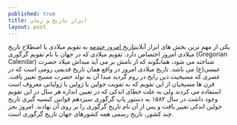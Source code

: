 ```yaml
---
published: true
title: ابزار تاریخ و زمان
layout: post
---
```

یکی از مهم ترین بخش های ابزار آنلاین<a href="http://www.noavard.co/date-time/تاریخ-امروز-تاریخ-میلادی-امروز-چندمه/">تاریخ امروز چندمه</a> به تقویم میلادی یا اصطلاح تاریخ میلادی امروز اختصاص دارد. تقویم میلادی که در جهان با نام تقویم گرگوری (Gregorian Calendar) شناخته می شود، همانگونه که از نامش بر می آید مبداش میلاد حضرت عیسی(ع) می باشد. تاریخ میلادی امروز در واقع همان تاریخ قدیمی رومی است که در عصری که مسیحیت دین رایج در روم گردید مبدا آن به تولد حضرت مسیح تغییر یافت. قرن ها مسیحیان از این تقویم که به تقویت جولین یا ژولین یا ژولیانی معروف است استفاده می کردند ولی به علت خطای اندکی که در تعیین اندازه هر سال در این تقویم وجود داشت در سال ۱۵۸۲ به دستور پاپ گرگوری سیزدهم قوانین کبسیه گیری تاریخ جولین اندکی تغییر یافت و پس از آن نام تاریخ گرگوری را بر روی آن نهادند. امروز بجز چند کشور، تاریخ رسمی همه کشورهای جهان تاریج گرگوری است.